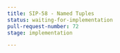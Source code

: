 ```yaml
---
title: SIP-58 - Named Tuples
status: waiting-for-implementation
pull-request-number: 72
stage: implementation

---
```

